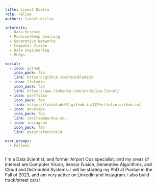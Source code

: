 ```yaml
---
title: Lionel Dsilva
role: Fellow
authors: lionel-dsilva

interests:
  - Data Science
  - Machine/Deep Learning
  - Generative Networks
  - Computer Vision
  - Data Engineering
  - MLOps

social:
  - icon: github
    icon_pack: fab
    link: https://github.com/twinblade02
  - icon: linkedin
    icon_pack: fab
    link: https://www.linkedin.com/in/dsilva-lionel/
  - icon: portfolio
    icon_pack: fab
    link: https://twinblade02.github.io/LDPortfolio.github.io/
  - icon: envelope
    icon_pack: fab
    link: ldsilva@purdue.edu
  - icon: instagram
    icon_pack: fab
    link: @sierrafoxtrot10

user_groups:
  - Fellows
---
```


I'm a Data Scientist, and former Airport Ops specialist; and my areas of interest are Computer Vision, Sensor Fusion, Generative Algorithms, and Cloud and Distributed Systems. I will be starting my PhD at Purdue in the Fall of 2023, and am very active on LinkedIn and Instagram.
I also build track/street cars!
